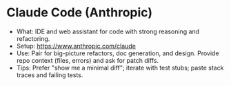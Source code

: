 # Claude Code (Anthropic)

- What: IDE and web assistant for code with strong reasoning and refactoring.
- Setup: https://www.anthropic.com/claude
- Use: Pair for big-picture refactors, doc generation, and design. Provide repo context (files, errors) and ask for patch diffs.
- Tips: Prefer "show me a minimal diff"; iterate with test stubs; paste stack traces and failing tests.
